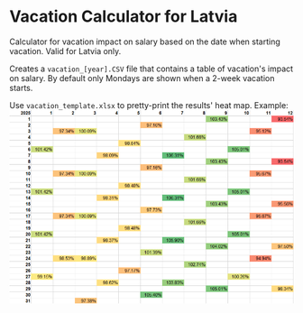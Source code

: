 # Vacation Calculator for Latvia
Calculator for vacation impact on salary based on the date when starting vacation. Valid for Latvia only.

Creates a `vacation_[year].CSV` file that contains a table of vacation's impact on salary. By default only Mondays are shown when a 2-week vacation starts.

Use `vacation_template.xlsx` to pretty-print the results' heat map. Example:
![Example Heat Map 2025](example_2025.png)